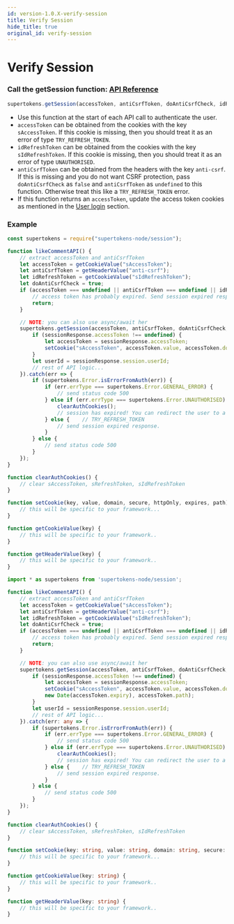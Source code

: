 ```yaml
---
id: version-1.0.X-verify-session
title: Verify Session
hide_title: true
original_id: verify-session
---
```


# Verify Session

### Call the getSession function: [API Reference](../api-reference/get-session)
```js
supertokens.getSession(accessToken, antiCsrfToken, doAntiCsrfCheck, idRefreshToken);
```
- Use this function at the start of each API call to authenticate the user.
- `accessToken` can be obtained from the cookies with the key `sAccessToken`. If this cookie is missing, then you should treat it as an error of type `TRY_REFRESH_TOKEN`.
- `idRefreshToken` can be obtained from the cookies with the key `sIdRefreshToken`. If this cookie is missing, then you should treat it as an error of type `UNAUTHORISED`.
- `antiCsrfToken` can be obtained from the headers with the key `anti-csrf`. If this is missing and you do not want CSRF protection, pass ```doAntiCsrfCheck``` as ```false``` and ```antiCsrfToken``` as ```undefined``` to this function. Otherwise treat this like a `TRY_REFRESH_TOKEN` error.
- If this function returns an `accessToken`, update the access token cookies as mentioned in the [User login](./user-login) section.

<div class="divider"></div>

### Example
<!--DOCUSAURUS_CODE_TABS-->
<!--Javascript-->
```js
const supertokens = require("supertokens-node/session");

function likeCommentAPI() {
    // extract accessToken and antiCsrfToken
    let accessToken = getCookieValue("sAccessToken");
    let antiCsrfToken = getHeaderValue("anti-csrf");
    let idRefreshToken = getCookieValue("sIdRefreshToken");
    let doAntiCsrfCheck = true;
    if (accessToken === undefined || antiCsrfToken === undefined || idRefreshToken === undefined) {
        // access token has probably expired. Send session expired response.
        return;
    }

    // NOTE: you can also use async/await her
    supertokens.getSession(accessToken, antiCsrfToken, doAntiCsrfCheck, idRefreshToken).then(sessionResponse => {
        if (sessionResponse.accessToken !== undefined) {
            let accessToken = sessionResponse.accessToken;
            setCookie("sAccessToken", accessToken.value, accessToken.domain, accessToken.cookieSecure, true, new Date(accessToken.expiry), accessToken.path);
        }
        let userId = sessionResponse.session.userId;
        // rest of API logic...
    }).catch(err => {
        if (supertokens.Error.isErrorFromAuth(err)) {
            if (err.errType === supertokens.Error.GENERAL_ERROR) {
                // send status code 500
            } else if (err.errType === supertokens.Error.UNAUTHORISED) {
                clearAuthCookies();
                // session has expired! You can redirect the user to a login page.
            } else {    // TRY_REFRESH_TOKEN
                // send session expired response. 
            }
        } else {
            // send status code 500
        }
    });
}

function clearAuthCookies() {
    // clear sAccessToken, sRefreshToken, sIdRefreshToken
}

function setCookie(key, value, domain, secure, httpOnly, expires, path) {
    // this will be specific to your framework...
}

function getCookieValue(key) {
    // this will be specific to your framework..
}

function getHeaderValue(key) {
    // this will be specific to your framework..
}
```
<!--Typescript-->
```ts
import * as supertokens from 'supertokens-node/session';

function likeCommentAPI() {
    // extract accessToken and antiCsrfToken
    let accessToken = getCookieValue("sAccessToken");
    let antiCsrfToken = getHeaderValue("anti-csrf");
    let idRefreshToken = getCookieValue("sIdRefreshToken");
    let doAntiCsrfCheck = true;
    if (accessToken === undefined || antiCsrfToken === undefined || idRefreshToken === undefined) {
        // access token has probably expired. Send session expired response.
        return;
    }

    // NOTE: you can also use async/await her
    supertokens.getSession(accessToken, antiCsrfToken, doAntiCsrfCheck, idRefreshToken).then(sessionResponse => {
        if (sessionResponse.accessToken !== undefined) {
            let accessToken = sessionResponse.accessToken;
            setCookie("sAccessToken", accessToken.value, accessToken.domain, accessToken.cookieSecure, true, 
            new Date(accessToken.expiry), accessToken.path);
        }
        let userId = sessionResponse.session.userId;
        // rest of API logic...
    }).catch(err: any => {
        if (supertokens.Error.isErrorFromAuth(err)) {
            if (err.errType === supertokens.Error.GENERAL_ERROR) {
                // send status code 500
            } else if (err.errType === supertokens.Error.UNAUTHORISED) {
                clearAuthCookies();
                // session has expired! You can redirect the user to a login page.
            } else {    // TRY_REFRESH_TOKEN
                // send session expired response. 
            }
        } else {
            // send status code 500
        }
    });
}

function clearAuthCookies() {
    // clear sAccessToken, sRefreshToken, sIdRefreshToken
}

function setCookie(key: string, value: string, domain: string, secure: boolean, httpOnly: boolean, expires: Date, path: string) {
    // this will be specific to your framework...
}

function getCookieValue(key: string) {
    // this will be specific to your framework..
}

function getHeaderValue(key: string) {
    // this will be specific to your framework..
}
```
<!--END_DOCUSAURUS_CODE_TABS-->